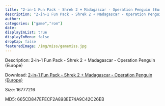 ```yaml
---
title: "2-in-1 Fun Pack - Shrek 2 + Madagascar - Operation Penguin (Europe)"
description: "2-in-1 Fun Pack - Shrek 2 + Madagascar - Operation Penguin (Europe)"
author: 
categories: ["game","rom"]
date: 
displayInList: true
displayInMenu: false
dropCap: false
featuredImage: /img/miss/gamemiss.jpg
---
```


Description: 2-in-1 Fun Pack - Shrek 2 + Madagascar - Operation Penguin (Europe)

Download: <a style="text-decoration:underline;" href="https://mega.nz/#!TSYgjQCI!TdohmUOE1lzksWDBLWCZ2koGwczhhgXt2Xs6ts1SCf4" target = "_blank" rel = "nofollow" > 2-in-1 Fun Pack - Shrek 2 + Madagascar - Operation Penguin (Europe)</a>

Size: 16777216

MD5: 665CD847EFECF2A893EE74A9C42C26EB

